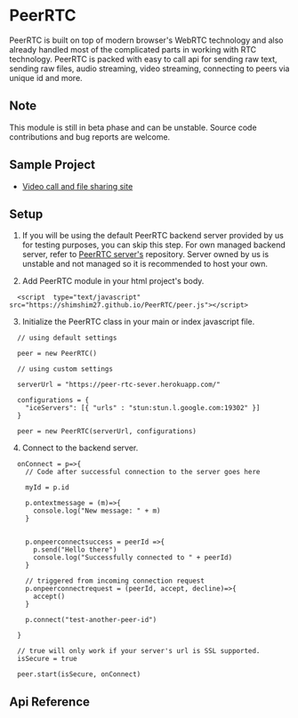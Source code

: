 # PeerRTC
PeerRTC is built on top of modern browser's WebRTC technology and also already handled most of the complicated parts in working with RTC technology. 
PeerRTC is packed with easy to call api for sending raw text, sending raw files, audio streaming, video streaming, connecting to peers via unique id and more.

## Note
This module is still in beta phase and can be unstable. Source code contributions and bug reports are welcome.

## Sample Project
* [Video call and file sharing site]([https://github.com/ShimShim27/PeerRTC](https://github.com/ShimShim27/PeerRTC/tree/master/test/Video%20call%20with%20file%20sharing))

## Setup

1. If you will be using the default PeerRTC backend server provided by us for testing purposes, you can skip this step. For own
managed backend server, refer to [PeerRTC server's](https://github.com/ShimShim27) repository. Server owned by us is unstable and not managed so it is
recommended to host your own.<br/>

2. Add PeerRTC module in your html project's body.
```
  <script  type="text/javascript" src="https://shimshim27.github.io/PeerRTC/peer.js"></script>
```


3. Initialize the PeerRTC class in your main or index javascript file. <br/>
 
  ```
    // using default settings
    
    peer = new PeerRTC()
  ```
    
  ```
    // using custom settings
    
    serverUrl = "https://peer-rtc-sever.herokuapp.com/"

    configurations = {
      "iceServers": [{ "urls" : "stun:stun.l.google.com:19302" }]
    }

    peer = new PeerRTC(serverUrl, configurations)
  ``` 
 
  
4. Connect to the backend server. <br/>
```
  onConnect = p=>{
    // Code after successful connection to the server goes here
    
    myId = p.id 
    
    p.ontextmessage = (m)=>{
      console.log("New message: " + m)
    }

    
    p.onpeerconnectsuccess = peerId =>{
      p.send("Hello there")
      console.log("Successfully connected to " + peerId)
    }
    
    // triggered from incoming connection request
    p.onpeerconnectrequest = (peerId, accept, decline)=>{
      accept()
    }
    
    p.connect("test-another-peer-id")
    
  }

  // true will only work if your server's url is SSL supported.
  isSecure = true

  peer.start(isSecure, onConnect)
```
## Api Reference

